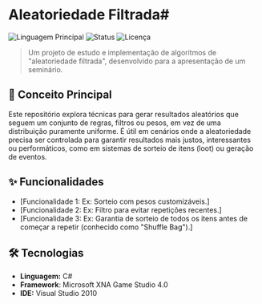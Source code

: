 # Aleatoriedade Filtrada#

![Linguagem Principal](https://img.shields.io/badge/C%23-100%25-blueviolet)
![Status](https://img.shields.io/badge/status-conclu%C3%ADdo-green)
![Licença](https://img.shields.io/badge/license-MIT-blue)

> Um projeto de estudo e implementação de algoritmos de "aleatoriedade filtrada", desenvolvido para a apresentação de um seminário.


## 🎯 Conceito Principal

Este repositório explora técnicas para gerar resultados aleatórios que seguem um conjunto de regras, filtros ou pesos, em vez de uma distribuição puramente uniforme. É útil em cenários onde a aleatoriedade precisa ser controlada para garantir resultados mais justos, interessantes ou performáticos, como em sistemas de sorteio de itens (loot) ou geração de eventos.

## ✨ Funcionalidades

-   [Funcionalidade 1: Ex: Sorteio com pesos customizáveis.]
-   [Funcionalidade 2: Ex: Filtro para evitar repetições recentes.]
-   [Funcionalidade 3: Ex: Garantia de sorteio de todos os itens antes de começar a repetir (conhecido como "Shuffle Bag").]

## 🛠️ Tecnologias

-   **Linguagem:** C#
-   **Framework**: Microsoft XNA Game Studio 4.0
-   **IDE:** Visual Studio 2010

